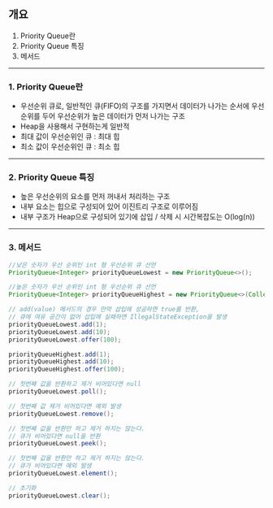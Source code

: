 ## 개요
1. Priority Queue란
2. Priority Queue 특징
3. 메서드

---

### 1. Priority Queue란
- 우선순위 큐로, 일반적인 큐(FIFO)의 구조를 가지면서 데이터가 나가는 순서에 우선순위를 두어 우선순위가 높은 데이터가 먼저 나가는 구조
- Heap을 사용해서 구현하는게 일반적
- 최대 값이 우선순위인 큐 : 최대 힙
- 최소 값이 우선순위인 큐 : 최소 힙

---

### 2. Priority Queue 특징
- 높은 우선순위의 요소를 먼저 꺼내서 처리하는 구조
- 내부 요소는 힙으로 구성되어 있어 이진트리 구조로 이루어짐
- 내부 구조가 Heap으로 구성되어 있기에 삽입 / 삭제 시 시간복잡도는 O(log(n))

---

### 3. 메서드
``` java
//낮은 숫자가 우선 순위인 int 형 우선순위 큐 선언
PriorityQueue<Integer> priorityQueueLowest = new PriorityQueue<>();

//높은 숫자가 우선 순위인 int 형 우선순위 큐 선언
PriorityQueue<Integer> priorityQueueHighest = new PriorityQueue<>(Collections.reverseOrder());

// add(value) 메서드의 경우 만약 삽입에 성공하면 true를 반환, 
// 큐에 여유 공간이 없어 삽입에 실패하면 IllegalStateException을 발생
priorityQueueLowest.add(1);
priorityQueueLowest.add(10);
priorityQueueLowest.offer(100);

priorityQueueHighest.add(1);
priorityQueueHighest.add(10);
priorityQueueHighest.offer(100);

// 첫번째 값을 반환하고 제거 비어있다면 null
priorityQueueLowest.poll();

// 첫번째 값 제거 비어있다면 예외 발생
priorityQueueLowest.remove(); 

// 첫번째 값을 반환만 하고 제거 하지는 않는다.
// 큐가 비어있다면 null을 반환
priorityQueueLowest.peek();

// 첫번째 값을 반환만 하고 제거 하지는 않는다.
// 큐가 비어있다면 예외 발생
priorityQueueLowest.element();

// 초기화
priorityQueueLowest.clear();
```

